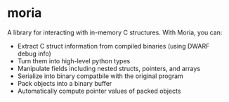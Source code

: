 # moria
A library for interacting with in-memory C structures. With Moria, you can:

  - Extract C struct information from compiled binaries (using DWARF debug info)
  - Turn them into high-level python types
  - Manipulate fields including nested structs, pointers, and arrays
  - Serialize into binary compatbile with the original program
  - Pack objects into a binary buffer
  - Automatically compute pointer values of packed objects
